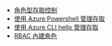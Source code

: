 * [角色型存取控制](../articles/active-directory/role-based-access-control-configure.md)
* [使用 Azure Powershell 管理存取](../articles/active-directory/role-based-access-control-manage-access-powershell.md)
* [使用 Azure CLI hello 管理存取](../articles/active-directory/role-based-access-control-manage-access-azure-cli.md)
* [RBAC 內建角色](../articles/active-directory/role-based-access-built-in-roles.md)

